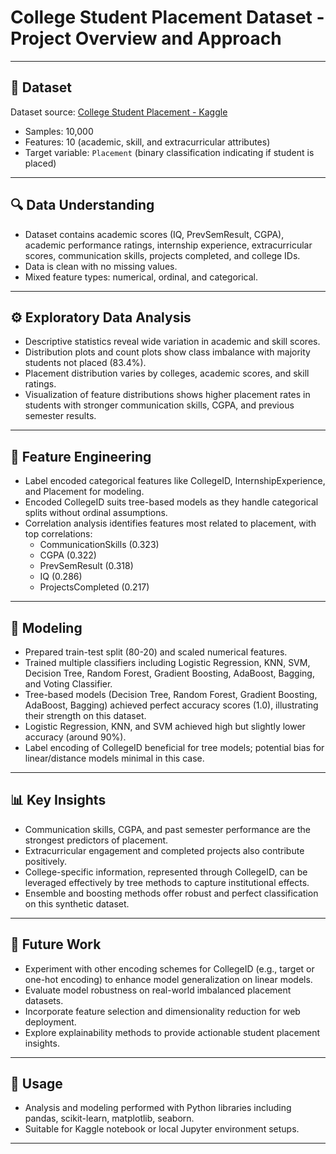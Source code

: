 # College Student Placement Dataset - Project Overview and Approach

---

## 📂 Dataset  
Dataset source: [College Student Placement - Kaggle](https://www.kaggle.com/datasets/vrajesh0sharma7/college-student-placement)  
- Samples: 10,000  
- Features: 10 (academic, skill, and extracurricular attributes)  
- Target variable: `Placement` (binary classification indicating if student is placed)

---

## 🔍 Data Understanding  
- Dataset contains academic scores (IQ, PrevSemResult, CGPA), academic performance ratings, internship experience, extracurricular scores, communication skills, projects completed, and college IDs.  
- Data is clean with no missing values.  
- Mixed feature types: numerical, ordinal, and categorical.

---

## ⚙️ Exploratory Data Analysis  
- Descriptive statistics reveal wide variation in academic and skill scores.  
- Distribution plots and count plots show class imbalance with majority students not placed (83.4%).  
- Placement distribution varies by colleges, academic scores, and skill ratings.  
- Visualization of feature distributions shows higher placement rates in students with stronger communication skills, CGPA, and previous semester results.

---

## 🧩 Feature Engineering  
- Label encoded categorical features like CollegeID, InternshipExperience, and Placement for modeling.  
- Encoded CollegeID suits tree-based models as they handle categorical splits without ordinal assumptions.  
- Correlation analysis identifies features most related to placement, with top correlations:
  - CommunicationSkills (0.323)  
  - CGPA (0.322)  
  - PrevSemResult (0.318)  
  - IQ (0.286)  
  - ProjectsCompleted (0.217)  

---

## 🧠 Modeling  
- Prepared train-test split (80-20) and scaled numerical features.  
- Trained multiple classifiers including Logistic Regression, KNN, SVM, Decision Tree, Random Forest, Gradient Boosting, AdaBoost, Bagging, and Voting Classifier.  
- Tree-based models (Decision Tree, Random Forest, Gradient Boosting, AdaBoost, Bagging) achieved perfect accuracy scores (1.0), illustrating their strength on this dataset.  
- Logistic Regression, KNN, and SVM achieved high but slightly lower accuracy (around 90%).  
- Label encoding of CollegeID beneficial for tree models; potential bias for linear/distance models minimal in this case.

---

## 📊 Key Insights  
- Communication skills, CGPA, and past semester performance are the strongest predictors of placement.  
- Extracurricular engagement and completed projects also contribute positively.  
- College-specific information, represented through CollegeID, can be leveraged effectively by tree methods to capture institutional effects.  
- Ensemble and boosting methods offer robust and perfect classification on this synthetic dataset.

---

## 🔮 Future Work  
- Experiment with other encoding schemes for CollegeID (e.g., target or one-hot encoding) to enhance model generalization on linear models.  
- Evaluate model robustness on real-world imbalanced placement datasets.  
- Incorporate feature selection and dimensionality reduction for web deployment.  
- Explore explainability methods to provide actionable student placement insights.

---

## 📌 Usage  
- Analysis and modeling performed with Python libraries including pandas, scikit-learn, matplotlib, seaborn.  
- Suitable for Kaggle notebook or local Jupyter environment setups.

---
